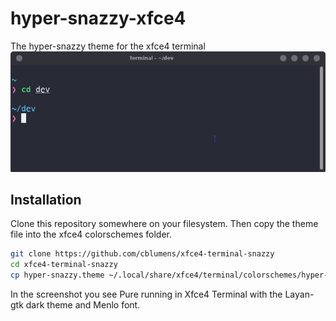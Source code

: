 # hyper-snazzy-xfce4
The hyper-snazzy theme for the xfce4 terminal
<img src="screenshot.png" width="790">
## Installation
Clone this repository somewhere on your filesystem. Then copy the theme file into the xfce4 colorschemes folder.
```sh
git clone https://github.com/cblumens/xfce4-terminal-snazzy
cd xfce4-terminal-snazzy
cp hyper-snazzy.theme ~/.local/share/xfce4/terminal/colorschemes/hyper-snazzy.theme
```
In the screenshot you see Pure running in Xfce4 Terminal with the Layan-gtk dark theme and Menlo font.
